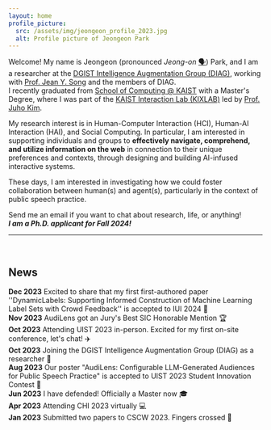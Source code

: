 ```yaml
---
layout: home
profile_picture:
  src: /assets/img/jeongeon_profile_2023.jpg
  alt: Profile picture of Jeongeon Park
---
```


<p>
Welcome! My name is Jeongeon (pronounced <i>Jeong-on</i> <a id="plain-bg" href="https://www.howtopronounce.com/jeongeon/36191893">🗣️</a>) Park, and I am a researcher at the <a id="blue-bg" href="https://diag.kr/">DGIST Intelligence Augmentation Group (DIAG)</a>, working with <a id="blue-bg" href="https://jyskwon.github.io/">Prof. Jean Y. Song</a> and the members of DIAG. <br/>
I recently graduated from <a id="blue-bg" href="https://cs.kaist.ac.kr/">School of Computing @ KAIST</a> with a Master's Degree, where I was part of the <a id="blue-bg" href="http://kixlab.org">KAIST Interaction Lab (KIXLAB)</a> led by <a id="blue-bg" href="https://juhokim.com/">Prof. Juho Kim</a>.
</p>

<p>
My research interest is in Human-Computer Interaction (HCI), Human-AI Interaction (HAI), and Social Computing. 
In particular, I am interested in supporting individuals and groups to <b>effectively navigate, comprehend, and utilize information on the web</b> in connection to their unique preferences and contexts, through designing and building AI-infused interactive systems. 
</p> 

<p>
These days, I am interested in investigating how we could foster collaboration between human(s) and agent(s), particularly in the context of public speech practice. <!--in the following keywords: large-language model (LLM), multiple conversational agents, and feedback generation.-->
</p>

<!--
I am interested in supporting people to <b>effectively navigate, comprehend, and utilize information</b> in tasks and contexts that requires <b>complex information or opinions</b>. 
By designing and building interactive systems with AI techniques and/or crowdsourcing, 
I aim to not only support the process to be more efficient but also enhance the confidence and long-term abilities of people in long-term.

<p>
My most recent project aimed to support unfamiliar decision-making by designing multi-agent conversational interactions powered by LLMs.

</p>
-->
<p>
Send me an email if you want to chat about research, life, or anything! <br/>
  <i><b>I am a Ph.D. applicant for Fall 2024!</b></i> 


</p>

<hr><br/>


<h2>News</h2>
<b class="highlights">Dec 2023</b> Excited to share that my first first-authored paper ''DynamicLabels: Supporting Informed Construction of Machine Learning Label Sets with Crowd Feedback'' is accepted to IUI 2024 📄 <br/>
<b class="highlights">Nov 2023</b> AudiLens got an Jury's Best SIC Honorable Mention 🏆 <br/>
<b class="highlights">Oct 2023</b> Attending UIST 2023 in-person. Excited for my first on-site conference, let's chat! ✈️ <br/>
<b class="highlights">Oct 2023</b> Joining the DGIST Intelligence Augmentation Group (DIAG) as a researcher 🔬<br/>
<b class="highlights">Aug 2023</b> Our poster "AudiLens: Configurable LLM-Generated Audiences for Public Speech Practice" is accepted to UIST 2023 Student Innovation Contest 📄 <br/>
<b class="highlights">Jun 2023</b> I have defended! Officially a Master now 🎓 <br/>
<b class="highlights">Apr 2023</b> Attending CHI 2023 virtually 💻 <br/>
<b class="highlights">Jan 2023</b> Submitted two papers to CSCW 2023. Fingers crossed 🤞<br/>
<!--
<b class="highlights">Aug 2023</b> <br/>
<b class="highlights">Aug 2023</b> <br/>
<b class="highlights">Aug 2023</b> <br/>
<b class="highlights">Aug 2023</b> <br/>
<b class="highlights">Aug 2023</b> <br/>
<b class="highlights">Aug 2023</b> <br/>
<b class="highlights">Aug 2023</b> <br/>
-->
